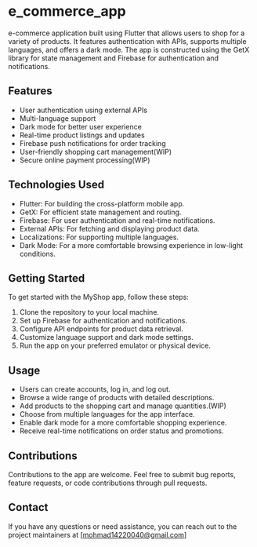 # e_commerce_app

e-commerce application built using Flutter that allows users to shop for a variety of products. It features authentication with APIs, supports multiple languages, and offers a dark mode. The app is constructed using the GetX library for state management and Firebase for authentication and notifications.

## Features

- User authentication using external APIs
- Multi-language support
- Dark mode for better user experience
- Real-time product listings and updates
- Firebase push notifications for order tracking
- User-friendly shopping cart management(WIP)
- Secure online payment processing(WIP)

## Technologies Used

- Flutter: For building the cross-platform mobile app.
- GetX: For efficient state management and routing.
- Firebase: For user authentication and real-time notifications.
- External APIs: For fetching and displaying product data.
- Localizations: For supporting multiple languages.
- Dark Mode: For a more comfortable browsing experience in low-light conditions.

## Getting Started

To get started with the MyShop app, follow these steps:

1. Clone the repository to your local machine.
2. Set up Firebase for authentication and notifications.
3. Configure API endpoints for product data retrieval.
4. Customize language support and dark mode settings.
5. Run the app on your preferred emulator or physical device.

## Usage

- Users can create accounts, log in, and log out.
- Browse a wide range of products with detailed descriptions.
- Add products to the shopping cart and manage quantities.(WIP)
- Choose from multiple languages for the app interface.
- Enable dark mode for a more comfortable shopping experience.
- Receive real-time notifications on order status and promotions.

## Contributions

Contributions to the app are welcome. Feel free to submit bug reports, feature requests, or code contributions through pull requests.

## Contact

If you have any questions or need assistance, you can reach out to the project maintainers at [mohmad14220040@gmail.com]
